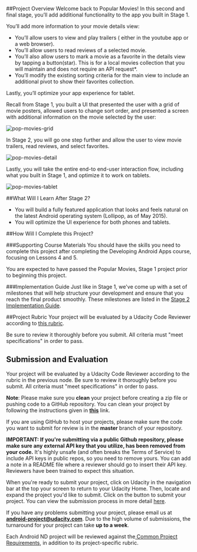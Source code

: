 ##Project Overview
Welcome back to Popular Movies! In this second and final stage, you’ll add additional functionality to the app you built in Stage 1.

You’ll add more information to your movie details view:

* You’ll allow users to view and play trailers ( either in the youtube app or a web browser).
* You’ll allow users to read reviews of a selected movie.
* You’ll also allow users to mark a movie as a favorite in the details view by tapping a button(star). This is for a local movies collection that you will maintain and does not require an API request*.
* You’ll modify the existing sorting criteria for the main view to include an additional pivot to show their favorites collection.

Lastly, you’ll optimize your app experience for tablet.

Recall from Stage 1, you built a UI that presented the user with a grid of movie posters, allowed users to change sort order, and presented a screen with additional information on the movie selected by the user:

![pop-movies-grid](//lh3.googleusercontent.com/HxdjfVFSsu76bW_Ru5nUvtrQLuM_g09jjPuWU9Obz8W5IT8xczs9OZSIT9JJBkY7tUWPKgzncYHS9xl0EsY=s0#w=298&h=531)

In Stage 2, you will go one step further and allow the user to view movie trailers, read reviews, and select favorites.

![pop-movies-detail](//lh3.googleusercontent.com/BTqI5BekJulDrHapAT5-CvikbF_3M9BBs3bkGuoiWtx0fOt7SqHZ_1jVLtV8OqLura1nShr12VwJ-LGsEb0=s0#w=301&h=535)

Lastly, you will take the entire end-to end-user interaction flow, including what you built in Stage 1, and optimize it to work on tablets.

![pop-movies-tablet](//lh3.googleusercontent.com/tAclxudKqI9TYmjPBUSBTFxCJhvukWcshhW0IYeOmSkkirh-7R38g0nYw5BHPWbOWoLF6sRNeW6CzKFeVyTE=s0#w=624&h=468)

##What Will I Learn After Stage 2?
* You will build a fully featured application that looks and feels natural on the latest Android operating system (Lollipop, as of May 2015).
* You will optimize the UI experience for both phones and tablets.

##How Will I Complete this Project?

###Supporting Course Materials
You should have the skills you need to complete this project after completing the Developing Android Apps course, focusing on Lessons 4 and 5.

You are expected to have passed the Popular Movies, Stage 1 project prior to beginning this project.

###Implementation Guide
Just like in Stage 1, we've come up with a set of milestones that will help structure your development and ensure that you reach the final product smoothly. These milestones are listed in the <a href="https://docs.google.com/document/d/1ZlN1fUsCSKuInLECcJkslIqvpKlP7jWL2TP9m6UiA6I/pub?embedded=true#h.7sxo8jefdfll" target="_blank">Stage 2 Implementation Guide</a>.

##Project Rubric
Your project will be evaluated by a Udacity Code Reviewer according to <a href="https://review.udacity.com/#!/projects/4324689102/rubric" target="_blank">this rubric</a>.

Be sure to review it thoroughly before you submit. All criteria must "meet specifications" in order to pass.

## Submission and Evaluation

Your project will be evaluated by a Udacity Code Reviewer according to the rubric in the previous node. Be sure to review it thoroughly before you submit. All criteria must "meet specifications" in order to pass.

**Note**:  Please make sure you **clean** your project before creating a zip file or pushing code to a GitHub repository. You can clean your project by following the instructions given in **[this](https://goo.gl/8lgeV5)** link.

If you are using GitHub to host your projects, please make sure the code you want to submit for review is in the **master** branch of your repository.

**IMPORTANT: If you're submitting via a public Github repository, please make sure any external API key that you utilize, has been removed from your code.**  It's highly unsafe (and often breaks the Terms of Service) to include API keys in public repos, so you need to remove yours. You can add a note in a README file where a reviewer should go to insert their API key. Reviewers have been trained to expect this situation.

When you're ready to submit your project, click on Udacity in the navigation bar at the top your screen to return to your Udacity Home. Then, locate and expand the project you'd like to submit. Click on the button to submit your project. You can view the submission process in more detail <a href="https://docs.google.com/document/d/1sfMGTlUxxkcZM6iRXbVZ45vPPZGRD4qEp3ENBGSmZ_o/pub?embedded=true" target="_blank">here</a>.

If you have any problems submitting your project, please email us at **android-project@udacity.com**. Due to the high volume of submissions, the turnaround for your project can take **up to a week**.

Each Android ND project will be reviewed against the<a href="http://udacity.github.io/android-nanodegree-guidelines/core.html" target="_blank"> Common Project Requirements</a>, in addition to its project-specific rubric.
